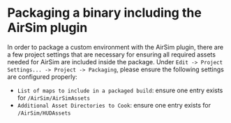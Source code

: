 # Packaging a binary including the AirSim plugin 

In order to package a custom environment with the AirSim plugin, there are a few project settings that are necessary for ensuring all required assets needed for AirSim are included inside the package. Under `Edit -> Project Settings... -> Project -> Packaging`, please ensure the following settings are configured properly:

- `List of maps to include in a packaged build`: ensure one entry exists for `/AirSim/AirSimAssets` 
- `Additional Asset Directories to Cook`: ensure one entry exists for `/AirSim/HUDAssets`
